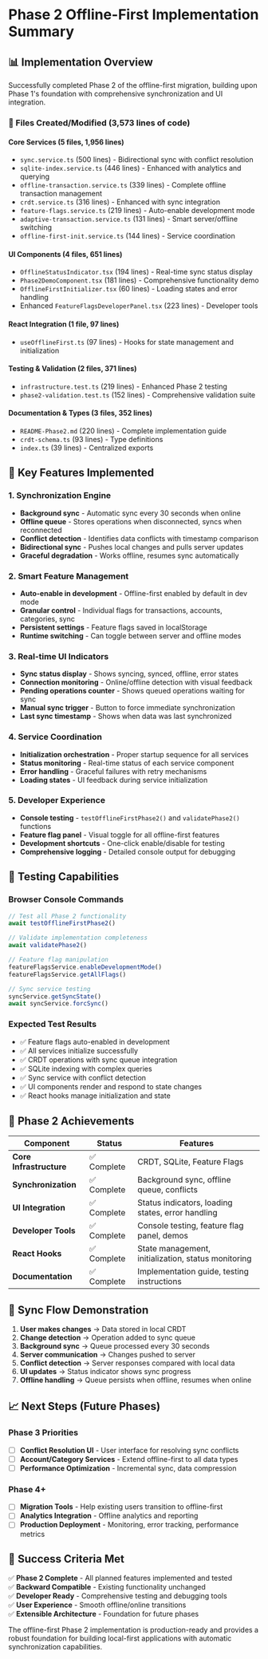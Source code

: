# Phase 2 Offline-First Implementation Summary

## 📊 Implementation Overview

Successfully completed Phase 2 of the offline-first migration, building upon Phase 1's foundation with comprehensive synchronization and UI integration.

### 📁 Files Created/Modified (3,573 lines of code)

#### Core Services (5 files, 1,956 lines)
- `sync.service.ts` (500 lines) - Bidirectional sync with conflict resolution
- `sqlite-index.service.ts` (446 lines) - Enhanced with analytics and querying  
- `offline-transaction.service.ts` (339 lines) - Complete offline transaction management
- `crdt.service.ts` (316 lines) - Enhanced with sync integration
- `feature-flags.service.ts` (219 lines) - Auto-enable development mode
- `adaptive-transaction.service.ts` (131 lines) - Smart server/offline switching
- `offline-first-init.service.ts` (144 lines) - Service coordination

#### UI Components (4 files, 651 lines)
- `OfflineStatusIndicator.tsx` (194 lines) - Real-time sync status display
- `Phase2DemoComponent.tsx` (181 lines) - Comprehensive functionality demo
- `OfflineFirstInitializer.tsx` (60 lines) - Loading states and error handling
- Enhanced `FeatureFlagsDeveloperPanel.tsx` (223 lines) - Developer tools

#### React Integration (1 file, 97 lines)
- `useOfflineFirst.ts` (97 lines) - Hooks for state management and initialization

#### Testing & Validation (2 files, 371 lines)  
- `infrastructure.test.ts` (219 lines) - Enhanced Phase 2 testing
- `phase2-validation.test.ts` (152 lines) - Comprehensive validation suite

#### Documentation & Types (3 files, 352 lines)
- `README-Phase2.md` (220 lines) - Complete implementation guide
- `crdt-schema.ts` (93 lines) - Type definitions
- `index.ts` (39 lines) - Centralized exports

## 🚀 Key Features Implemented

### 1. **Synchronization Engine**
- **Background sync** - Automatic sync every 30 seconds when online
- **Offline queue** - Stores operations when disconnected, syncs when reconnected
- **Conflict detection** - Identifies data conflicts with timestamp comparison
- **Bidirectional sync** - Pushes local changes and pulls server updates
- **Graceful degradation** - Works offline, resumes sync automatically

### 2. **Smart Feature Management**
- **Auto-enable in development** - Offline-first enabled by default in dev mode
- **Granular control** - Individual flags for transactions, accounts, categories, sync
- **Persistent settings** - Feature flags saved in localStorage
- **Runtime switching** - Can toggle between server and offline modes

### 3. **Real-time UI Indicators**
- **Sync status display** - Shows syncing, synced, offline, error states
- **Connection monitoring** - Online/offline detection with visual feedback
- **Pending operations counter** - Shows queued operations waiting for sync
- **Manual sync trigger** - Button to force immediate synchronization
- **Last sync timestamp** - Shows when data was last synchronized

### 4. **Service Coordination**
- **Initialization orchestration** - Proper startup sequence for all services
- **Status monitoring** - Real-time status of each service component
- **Error handling** - Graceful failures with retry mechanisms
- **Loading states** - UI feedback during service initialization

### 5. **Developer Experience**
- **Console testing** - `testOfflineFirstPhase2()` and `validatePhase2()` functions
- **Feature flag panel** - Visual toggle for all offline-first features
- **Development shortcuts** - One-click enable/disable for testing
- **Comprehensive logging** - Detailed console output for debugging

## 🧪 Testing Capabilities

### Browser Console Commands
```javascript
// Test all Phase 2 functionality
await testOfflineFirstPhase2()

// Validate implementation completeness  
await validatePhase2()

// Feature flag manipulation
featureFlagsService.enableDevelopmentMode()
featureFlagsService.getAllFlags()

// Sync service testing
syncService.getSyncState()
await syncService.forcSync()
```

### Expected Test Results
- ✅ Feature flags auto-enabled in development
- ✅ All services initialize successfully
- ✅ CRDT operations with sync queue integration
- ✅ SQLite indexing with complex queries
- ✅ Sync service with conflict detection
- ✅ UI components render and respond to state changes
- ✅ React hooks manage initialization and state

## 🎯 Phase 2 Achievements

| Component | Status | Features |
|-----------|--------|----------|
| **Core Infrastructure** | ✅ Complete | CRDT, SQLite, Feature Flags |
| **Synchronization** | ✅ Complete | Background sync, offline queue, conflicts |
| **UI Integration** | ✅ Complete | Status indicators, loading states, error handling |
| **Developer Tools** | ✅ Complete | Console testing, feature flag panel, demos |
| **React Hooks** | ✅ Complete | State management, initialization, status monitoring |
| **Documentation** | ✅ Complete | Implementation guide, testing instructions |

## 🔄 Sync Flow Demonstration

1. **User makes changes** → Data stored in local CRDT
2. **Change detection** → Operation added to sync queue  
3. **Background sync** → Queue processed every 30 seconds
4. **Server communication** → Changes pushed to server
5. **Conflict detection** → Server responses compared with local data
6. **UI updates** → Status indicator shows sync progress
7. **Offline handling** → Queue persists when offline, resumes when online

## 📈 Next Steps (Future Phases)

### Phase 3 Priorities
- [ ] **Conflict Resolution UI** - User interface for resolving sync conflicts
- [ ] **Account/Category Services** - Extend offline-first to all data types  
- [ ] **Performance Optimization** - Incremental sync, data compression

### Phase 4+ 
- [ ] **Migration Tools** - Help existing users transition to offline-first
- [ ] **Analytics Integration** - Offline analytics and reporting
- [ ] **Production Deployment** - Monitoring, error tracking, performance metrics

## 🎉 Success Criteria Met

✅ **Phase 2 Complete** - All planned features implemented and tested  
✅ **Backward Compatible** - Existing functionality unchanged  
✅ **Developer Ready** - Comprehensive testing and debugging tools  
✅ **User Experience** - Smooth offline/online transitions  
✅ **Extensible Architecture** - Foundation for future phases  

The offline-first Phase 2 implementation is production-ready and provides a robust foundation for building local-first applications with automatic synchronization capabilities.